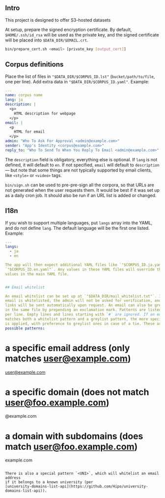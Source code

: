 ## Intro

This project is designed to offer S3-hosted datasets

At setup, prepare the signed encryption certificate.
By default, `$HOME/.ssh/id_rsa` will be used as the private key, and
the signed certificate will be placed into `$DATA_DIR/$EMAIL.crt`.

```bash
bin/prepare_cert.sh <email> [private_key [output_cert]]
```


## Corpus definitions

Place the list of files in `"$DATA_DIR/$CORPUS_ID.lst"` (`bucket/path/to/file`,
one per line).
Add extra data in `"$DATA_DIR/$CORPUS_ID.yaml"`. Example:

```yaml
---
name: corpus name
lang: ja
description: |
  <p>
    HTML description for webpage
  </p>
email: |
  <p
    HTML for email
  </p>
admin: "Who To Ask For Approval <admin@example.com>"
sender: "App's Identity <corpus@example.com>"
reply_to: "Who To Send To When You Reply To Email <admin@example.com>"
```

The `description` field is obligatory, everything else is optional. If `lang`
is not defined, it will default to `en`. If not specified, `email` will
default to `description` — but note that some things are not typically
supported by email clients, like `<style>` or `<video>` tags.

`bin/sign.sh` can be used to pre-pre-sign all the corpora, so that URLs are
not generated when the user requests them. It would be best if it was set up
as a daily cron job. It should also be run if an URL list is added or changed.


## I18n

If you wish to support multiple languages, put `langs` array into the YAML,
and do not define `lang`. The default language will be the first one listed.
Example:

```yaml
---
langs:
  - ja
  - en

The app will then expect additional YAML files like `"$CORPUS_ID.ja.yaml"`,
`"$CORPUS_ID.en.yaml"`. Any values in these YAML files will override the
values in the main YAML file.


## Email whitelist

An email whitelist can be set up at `"$DATA_DIR/mail_whitelist.txt"`. If an
email is whitelisted, the admin will not be asked for verification, and the
links will be sent automatically upon request. An email can also be greylisted
in the same file by prepending an exclamation mark. Patterns are listed one
per line. Empty lines and lines starting with `#` are ignored. If an email
matches both a whitelist pattern and a greylist pattern, the more specific one
is applied, with preference to greylist ones in case of a tie. These are the
possible patterns:

```
# a specific email address (only matches user@example.com)
user@example.com

# a specific domain (does not match user@foo.example.com)
@example.com

# a domain with subdomains (does match user@foo.example.com)
example.com
```

There is also a special pattern `<UNI>`, which will whitelist an email address
if it belongs to a known university (per
[university-domains-list-api](https://github.com/Hipo/university-domains-list-api)).

